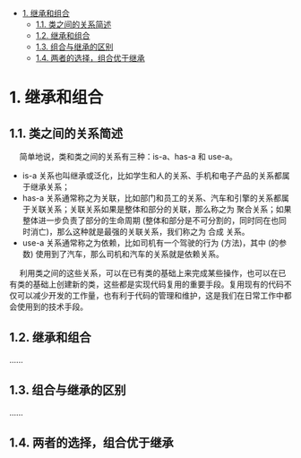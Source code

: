 
<!-- TOC -->

- [1. 继承和组合](#1-继承和组合)
    - [1.1. 类之间的关系简述](#11-类之间的关系简述)
    - [1.2. 继承和组合](#12-继承和组合)
    - [1.3. 组合与继承的区别](#13-组合与继承的区别)
    - [1.4. 两者的选择，组合优于继承](#14-两者的选择组合优于继承)

<!-- /TOC -->

# 1. 继承和组合  
<!-- 
https://mp.weixin.qq.com/s/KksIdVFsh2mr3kZvrNQHgg

https://time.geekbang.org/column/article/169593

-->

## 1.1. 类之间的关系简述
&emsp; 简单地说，类和类之间的关系有三种：is-a、has-a 和 use-a。  

* is-a 关系也叫继承或泛化，比如学生和人的关系、手机和电子产品的关系都属于继承关系；
* has-a 关系通常称之为关联，比如部门和员工的关系、汽车和引擎的关系都属于关联关系；关联关系如果是整体和部分的关联，那么称之为 聚合关系；如果整体进一步负责了部分的生命周期 (整体和部分是不可分割的，同时同在也同时消亡)，那么这种就是最强的关联关系，我们称之为 合成 关系。
* use-a 关系通常称之为依赖，比如司机有一个驾驶的行为 (方法)，其中 (的参数) 使用到了汽车，那么司机和汽车的关系就是依赖关系。

&emsp; 利用类之间的这些关系，可以在已有类的基础上来完成某些操作，也可以在已有类的基础上创建新的类，这些都是实现代码复用的重要手段。复用现有的代码不仅可以减少开发的工作量，也有利于代码的管理和维护，这是我们在日常工作中都会使用到的技术手段。  

## 1.2. 继承和组合
......

## 1.3. 组合与继承的区别 
......

## 1.4. 两者的选择，组合优于继承  

